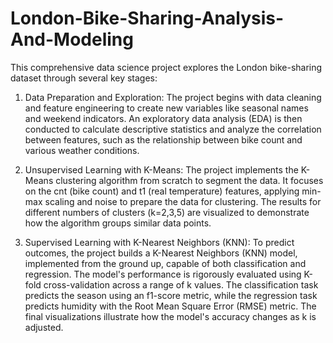 # London-Bike-Sharing-Analysis-And-Modeling

This comprehensive data science project explores the London bike-sharing dataset through several key stages:

1. Data Preparation and Exploration: The project begins with data cleaning and feature engineering to create new variables like seasonal names and weekend indicators. An exploratory data analysis (EDA) is then conducted to calculate descriptive statistics and analyze the correlation between features, such as the relationship between bike count and various weather conditions.

2. Unsupervised Learning with K-Means: The project implements the K-Means clustering algorithm from scratch to segment the data. It focuses on the cnt (bike count) and t1 (real temperature) features, applying min-max scaling and noise to prepare the data for clustering. The results for different numbers of clusters (k=2,3,5) are visualized to demonstrate how the algorithm groups similar data points.

3. Supervised Learning with K-Nearest Neighbors (KNN): To predict outcomes, the project builds a K-Nearest Neighbors (KNN) model, implemented from the ground up, capable of both classification and regression. The model's performance is rigorously evaluated using K-fold cross-validation across a range of k values. The classification task predicts the season using an f1-score metric, while the regression task predicts humidity with the Root Mean Square Error (RMSE) metric. The final visualizations illustrate how the model's accuracy changes as k is adjusted.
